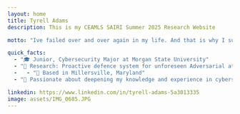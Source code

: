 ```yaml
---
layout: home
title: Tyrell Adams
description: This is my CEAMLS SAIRI Summer 2025 Research Website

motto: "Ive failed over and over again in my life. And that is why I succeed."

quick_facts:
  - "🎓 Junior, Cybersecurity Major at Morgan State University"
  - "🔬 Research: Proactive defence system for unforeseen Adversarial attacks"
  -   - "📍 Based in Millersville, Maryland"
  - "🚀 Passionate about deepening my knowledge and experience in cybersecurity"

linkedin: https://www.linkedin.com/in/tyrell-adams-5a3013335
image: assets/IMG_0685.JPG
---
```

